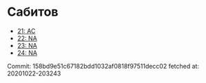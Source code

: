 # Сабитов
- [21: AC](21.md)
- [22: NA](22.md)
- [23: NA](23.md)
- [24: NA](24.md)

Commit: 158bd9e51c67182bdd1032af0818f97511decc02
 fetched at: 20201022-203243

